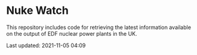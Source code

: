 # Nuke Watch

This repository includes code for retrieving the latest information available on the output of EDF nuclear power plants in the UK.

Last updated: 2021-11-05 04:09